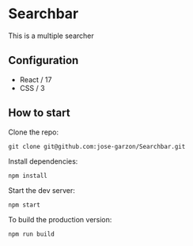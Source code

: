 # Searchbar
This is a multiple searcher

## Configuration

- React / 17
- CSS / 3

## How to start

Clone the repo:

`git clone git@github.com:jose-garzon/Searchbar.git`

Install dependencies:

`npm install`

Start the dev server:

`npm start`

To build the production version:

`npm run build`
